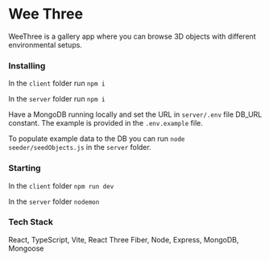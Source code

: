 # Wee Three

WeeThree is a gallery app where you can browse 3D objects with different environmental setups.

### Installing

In the `client` folder
run `npm i`

In the `server` folder
run `npm i`

Have a MongoDB running locally and set the URL in `server/.env` file DB_URL constant. The example is provided in the `.env.example` file.

To populate example data to the DB you can run `node seeder/seedObjects.js` in the `server` folder.

### Starting

In the `client` folder `npm run dev`

In the `server` folder `nodemon`

### Tech Stack

React, TypeScript, Vite, React Three Fiber, Node, Express, MongoDB, Mongoose

